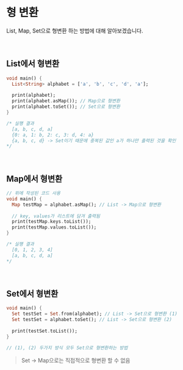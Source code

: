 # 형 변환

List, Map, Set으로 형변환 하는 방법에 대해 알아보겠습니다.

<br/>

## List에서 형변환

``` dart
void main() {
  List<String> alphabet = ['a', 'b', 'c', 'd', 'a'];
  
  print(alphabet);
  print(alphabet.asMap()); // Map으로 형변환
  print(alphabet.toSet()); // Set으로 형변환
}

/* 실행 결과
  [a, b, c, d, a]
  {0: a, 1: b, 2: c, 3: d, 4: a}
  {a, b, c, d} -> Set이기 때문에 중복된 값인 a가 하나만 출력된 것을 확인
*/
```

<br/>

## Map에서 형변환

``` dart
// 위에 작성된 코드 사용
void main() {
  Map testMap = alphabet.asMap(); // List -> Map으로 형변환
  
  // key, values가 리스트에 담겨 출력됨
  print(testMap.keys.toList());
  print(testMap.values.toList());
}

/* 실행 결과
  [0, 1, 2, 3, 4]
  [a, b, c, d, a]
*/
```

<br />

## Set에서 형변환

``` dart
void main() {
  Set testSet = Set.from(alphabet); // List -> Set으로 형변환 (1)
  Set testSet = alphabet.toSet(); // List -> Set으로 형변환 (2)
  
  print(testSet.toList());
}

// (1), (2) 두가지 방식 모두 Set으로 형변환하는 방법
```

> Set -> Map으로는 직접적으로 형변환 할 수 없음